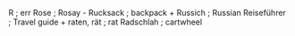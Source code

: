 R ; err
Rose  ; Rosay  -
Rucksack ; backpack +
Russich ; Russian
Reiseführer ; Travel guide +
raten, rät ; rat
Radschlah ; cartwheel
